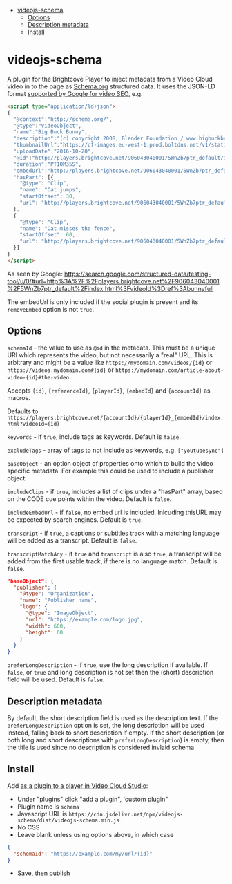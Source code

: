 <!-- START doctoc generated TOC please keep comment here to allow auto update -->
<!-- DON'T EDIT THIS SECTION, INSTEAD RE-RUN doctoc TO UPDATE -->


- [videojs-schema](#videojs-schema)
  - [Options](#options)
  - [Description metadata](#description-metadata)
  - [Install](#install)

<!-- END doctoc generated TOC please keep comment here to allow auto update -->

# videojs-schema

A plugin for the Brightcove Player to inject metadata from a Video Cloud video in to the page as [Schema.org](https://schema.org/VideoObject) structured data. It uses the JSON-LD format [supported by Google for video SEO](https://developers.google.com/search/docs/guides/intro-structured-data), e.g.

```html
<script type="application/ld+json">
{
  "@context":"http://schema.org/",
  "@type":"VideoObject",
  "name":"Big Buck Bunny",
  "description":"(c) copyright 2008, Blender Foundation / www.bigbuckbunny.org",
  "thumbnailUrl":"https://cf-images.eu-west-1.prod.boltdns.net/v1/static/906043040001/f7d56300-ffca-460d-8ff6-fef835c12b36/e284fdba-d15a-422f-bebc-6a355e3d4dd3/1280x720/match/image.jpg",
  "uploadDate":"2016-10-20",
  "@id":"http://players.brightcove.net/906043040001/5WnZb7ptr_default/index.html?videoId=ref:bunnyfull",
  "duration":"PT10M35S",
  "embedUrl":"http://players.brightcove.net/906043040001/5WnZb7ptr_default/index.html?videoId=1401169490001",
  "hasPart": [{
    "@type": "Clip",
    "name": "Cat jumps",
    "startOffset": 30,
    "url": "http://players.brightcove.net/906043040001/5WnZb7ptr_default/index.html?videoId=1401169490001?t=30"
  },
  {
    "@type": "Clip",
    "name": "Cat misses the fence",
    "startOffset": 60,
    "url": "http://players.brightcove.net/906043040001/5WnZb7ptr_default/index.html?videoId=1401169490001?t=60"
  }]
}
</script>
```

As seen by Google: https://search.google.com/structured-data/testing-tool/u/0/#url=http%3A%2F%2Fplayers.brightcove.net%2F906043040001%2F5WnZb7ptr_default%2Findex.html%3FvideoId%3Dref%3Abunnyfull

The embedUrl is only included if the social plugin is present and its `removeEmbed` option is not `true`.

## Options

`schemaId` - the value to use as `@id` in the metadata. This must be a unique URI which represents the video, but not necessarily a "real" URL. This is arbitrary and might be a value like `https://mydomain.com/videos/{id}` or `https://videos.mydomain.com#{id}` or `https://mydomain.com/article-about-video-{id}#the-video`.

Accepts `{id}`, `{referenceId}`, `{playerId}`,  `{embedId}` and `{accountId}` as macros.

Defaults to `https://players.brightcove.net/{accountId}/{playerId}_{embedId}/index.html?videoId={id}`

`keywords` - if `true`, include tags as keywords. Default is `false`.

`excludeTags` - array of tags to not include as keywords, e.g. `["youtubesync"]`

`baseObject` - an option object of properties onto which to build the video specific metadata. For example this could be used to include a publisher object:

`includeClips` - if `true`, includes a list of clips under a "hasPart" array, based on the CODE cue points within the video. Default is `false`.

`includeEmbedUrl` - if `false`, no embed url is included. Inlcuding thisURL may be expected by search engines. Default is `true`.

`transcript` - if `true`, a captions or subtitles track with a matching language will be added as a transcript. Default is `false`.

`transcriptMatchAny` - if `true` and `transcript` is also `true`, a transcript will be added from the first usable track, if there is no language match. Default is `false`.

```json
"baseObject": {
  "publisher": {
    "@type": "Organization",
    "name": "Publisher name",
    "logo": {
      "@type": "ImageObject",
      "url": "https://example.com/logo.jpg",
      "width": 600,
      "height": 60
    }
  }
}
```

`preferLongDescription` - if `true`, use the long description if available. If `false`, or `true` and long description is not set then the (short) description field will be used. Default is `false`.

## Description metadata
By default, the short description field is used as the description text. If the `preferLongDescription` option is set, the long description will be used instead, falling back to short description if empty. If the short description (or both long and short descriptions with `preferLongDescription`) is empty, then the title is used since no description is considered invlaid schema.

## Install

Add [as a plugin to a player in Video Cloud Studio][plugins]:

- Under "plugins" click "add a plugin", 'custom plugin"
- Plugin name is `schema`
- Javascript URL is `https://cdn.jsdelivr.net/npm/videojs-schema/dist/videojs-schema.min.js`
- No CSS
- Leave blank unless using options above, in which case

```json
{
  "schemaId": "https://example.com/my/url/{id}"
}
```

- Save, then publish

[plugins]: [https://support.brightcove.com/configuring-player-plugins]